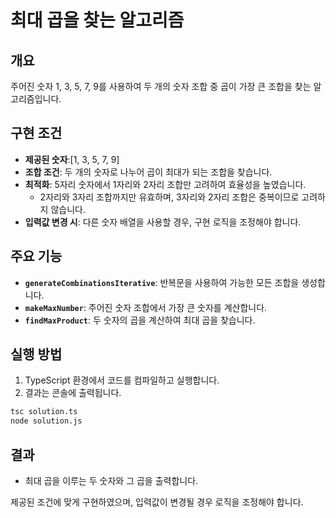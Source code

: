 # 최대 곱을 찾는 알고리즘

## 개요

주어진 숫자 1, 3, 5, 7, 9를 사용하여 두 개의 숫자 조합 중 곱이 가장 큰 조합을 찾는 알고리즘입니다.

## 구현 조건

- **제공된 숫자**:[1, 3, 5, 7, 9]
- **조합 조건**: 두 개의 숫자로 나누어 곱이 최대가 되는 조합을 찾습니다.
- **최적화**: 5자리 숫자에서 1자리와 2자리 조합만 고려하여 효율성을 높였습니다.
  - 2자리와 3자리 조합까지만 유효하며, 3자리와 2자리 조합은 중복이므로 고려하지 않습니다.
- **입력값 변경 시**: 다른 숫자 배열을 사용할 경우, 구현 로직을 조정해야 합니다.

## 주요 기능

- **`generateCombinationsIterative`**: 반복문을 사용하여 가능한 모든 조합을 생성합니다.
- **`makeMaxNumber`**: 주어진 숫자 조합에서 가장 큰 숫자를 계산합니다.
- **`findMaxProduct`**: 두 숫자의 곱을 계산하여 최대 곱을 찾습니다.

## 실행 방법

1. TypeScript 환경에서 코드를 컴파일하고 실행합니다.
2. 결과는 콘솔에 출력됩니다.

```bash
tsc solution.ts
node solution.js
```

## 결과

- 최대 곱을 이루는 두 숫자와 그 곱을 출력합니다.

제공된 조건에 맞게 구현하였으며, 입력값이 변경될 경우 로직을 조정해야 합니다.
